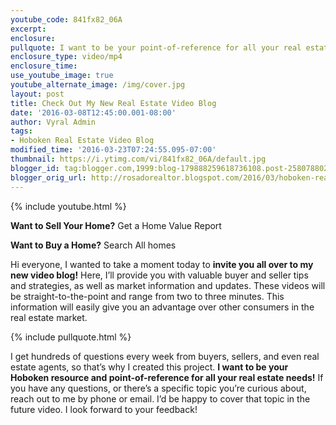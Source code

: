 ```yaml
---
youtube_code: 841fx82_06A
excerpt:
enclosure:
pullquote: I want to be your point-of-reference for all your real estate needs!
enclosure_type: video/mp4
enclosure_time:
use_youtube_image: true
youtube_alternate_image: /img/cover.jpg
layout: post
title: Check Out My New Real Estate Video Blog
date: '2016-03-08T12:45:00.001-08:00'
author: Vyral Admin
tags:
- Hoboken Real Estate Video Blog
modified_time: '2016-03-23T07:24:55.095-07:00'
thumbnail: https://i.ytimg.com/vi/841fx82_06A/default.jpg
blogger_id: tag:blogger.com,1999:blog-179888259618736108.post-2580788025440988504
blogger_orig_url: http://rosadorealtor.blogspot.com/2016/03/hoboken-real-estate-video-blog.html
---
```


{% include youtube.html %}

**Want to Sell Your Home?** Get a Home Value Report

**Want to Buy a Home?** Search All homes

Hi everyone, I wanted to take a moment today to **invite you all over to my new video blog!** Here, I’ll provide you with valuable buyer and seller tips and strategies, as well as market information and updates. These videos will be straight-to-the-point and range from two to three minutes. This information will easily give you an advantage over other consumers in the real estate market.

{% include pullquote.html %}

I get hundreds of questions every week from buyers, sellers, and even real estate agents, so that’s why I created this project. **I want to be your Hoboken resource and point-of-reference for all your real estate needs!** If you have any questions, or there’s a specific topic you’re curious about, reach out to me by phone or email. I’d be happy to cover that topic in the future video. I look forward to your feedback!